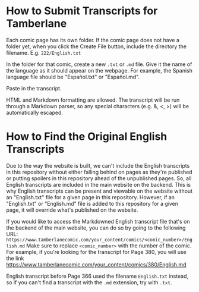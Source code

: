 # How to Submit Transcripts for Tamberlane

Each comic page has its own folder. If the comic page does not have a folder yet, when you click the Create File button, include the directory the filename. E.g. `222/English.txt`

In the folder for that comic, create a new `.txt` or `.md` file. Give it the name of the language as it should appear on the webpage. For example, the Spanish language file should be "Español.txt" or "Español.md".

Paste in the transcript.

HTML and Markdown formatting are allowed. The transcript will be run through a Markdown parser, so any special characters (e.g. &, <, >) will be automatically escaped.

# How to Find the Original English Transcripts

Due to the way the website is built, we can't include the English transcripts in this repository without either falling behind on pages as they're published or putting spoilers in this repository ahead of the unpublished pages. So, all English transcripts are included in the main website on the backend. This is why English transcripts can be present and viewable on the website without an "English.txt" file for a given page in this repository. However, if an "English.txt" or "English.md" file is added to this repository for a given page, it will override what's published on the website.

If you would like to access the Markdowned English transcript file that's on the backend of the main website, you can do so by going to the following URL: `https://www.tamberlanecomic.com/your_content/comics/<comic_number>/English.md` Make sure to replace `<comic_number>` with the number of the comic. For example, if you're looking for the transcript for Page 380, you will use the link <https://www.tamberlanecomic.com/your_content/comics/380/English.md>

English transcript before Page 366 used the filename `English.txt` instead, so if you can't find a transcript with the `.md` extension, try with `.txt`.